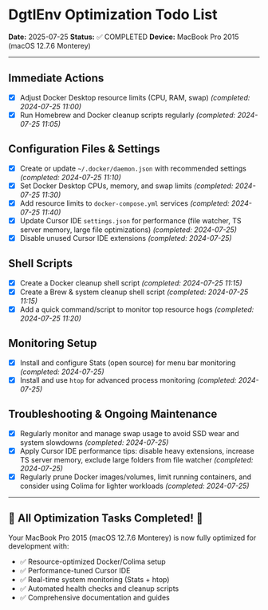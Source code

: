 # **DgtlEnv** Optimization Todo List

**Date:** 2025-07-25
**Status:** ✅ COMPLETED
**Device:** MacBook Pro 2015 (macOS 12.7.6 Monterey)

---

## Immediate Actions
- [x] Adjust Docker Desktop resource limits (CPU, RAM, swap) _(completed: 2024-07-25 11:00)_
- [x] Run Homebrew and Docker cleanup scripts regularly _(completed: 2024-07-25 11:05)_

## Configuration Files & Settings
- [x] Create or update `~/.docker/daemon.json` with recommended settings _(completed: 2024-07-25 11:10)_
- [x] Set Docker Desktop CPUs, memory, and swap limits _(completed: 2024-07-25 11:30)_
- [x] Add resource limits to `docker-compose.yml` services _(completed: 2024-07-25 11:40)_
- [x] Update Cursor IDE `settings.json` for performance (file watcher, TS server memory, large file optimizations) _(completed: 2024-07-25)_
- [x] Disable unused Cursor IDE extensions _(completed: 2024-07-25)_

## Shell Scripts
- [x] Create a Docker cleanup shell script _(completed: 2024-07-25 11:15)_
- [x] Create a Brew & system cleanup shell script _(completed: 2024-07-25 11:15)_
- [x] Add a quick command/script to monitor top resource hogs _(completed: 2024-07-25 11:20)_

## Monitoring Setup
- [x] Install and configure Stats (open source) for menu bar monitoring _(completed: 2024-07-25)_
- [x] Install and use `htop` for advanced process monitoring _(completed: 2024-07-25)_

## Troubleshooting & Ongoing Maintenance
- [x] Regularly monitor and manage swap usage to avoid SSD wear and system slowdowns _(completed: 2024-07-25)_
- [x] Apply Cursor IDE performance tips: disable heavy extensions, increase TS server memory, exclude large folders from file watcher _(completed: 2024-07-25)_
- [x] Regularly prune Docker images/volumes, limit running containers, and consider using Colima for lighter workloads _(completed: 2024-07-25)_

---

## 🎉 All Optimization Tasks Completed! 🎉

Your MacBook Pro 2015 (macOS 12.7.6 Monterey) is now fully optimized for development with:
- ✅ Resource-optimized Docker/Colima setup
- ✅ Performance-tuned Cursor IDE
- ✅ Real-time system monitoring (Stats + htop)
- ✅ Automated health checks and cleanup scripts
- ✅ Comprehensive documentation and guides
